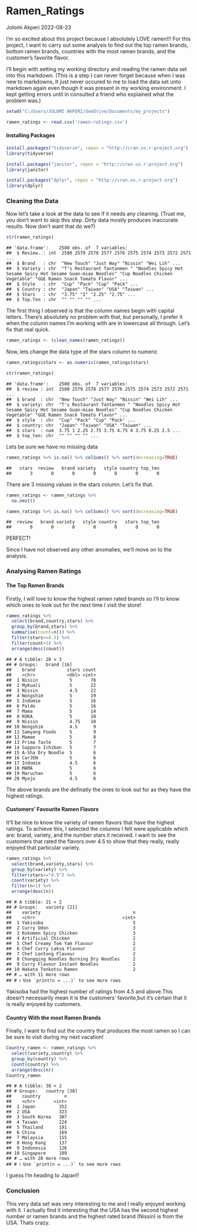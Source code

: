Ramen_Ratings
================
Jolomi Akperi
2022-08-23

I’m so excited about this project because I absolutely LOVE ramen!!! For
this project, I want to carry out some analysis to find out the top
ramen brands, bottom ramen brands, countries with the most ramen brands,
and the customer’s favorite flavor.

I’ll begin with setting my working directory and reading the ramen data
set into this markdown. (This is a step I can never forget because when
I was new to markdowns, It just never occured to me to load the data set
unto markdown again even though it was present in my working
environment. I kept getting errors until in consulted a friend who
explained what the problem was.)

``` r
setwd("C:/Users/JOLOMI AKPERI/OneDrive/Documents/my_projects")                    
```

``` r
ramen_ratings <- read.csv('ramen-ratings.csv')
```

#### Installing Packages

``` r
install.packages("tidyverse", repos = "http://cran.us.r-project.org")
library(tidyverse)
```

``` r
install.packages("janitor", repos = "http://cran.us.r-project.org")
library(janitor)
```

``` r
install.packages("dplyr", repos = "http://cran.us.r-project.org")
library(dplyr)
```

### Cleaning the Data

Now let’s take a look at the data to see if it needs any cleaning.
(Trust me, you don’t want to skip this step. Dirty data mostly produces
inaccurate results. Now don’t want that do we?)

``` r
str(ramen_ratings)
```

    ## 'data.frame':    2580 obs. of  7 variables:
    ##  $ Review..: int  2580 2579 2578 2577 2576 2575 2574 2573 2572 2571 ...
    ##  $ Brand   : chr  "New Touch" "Just Way" "Nissin" "Wei Lih" ...
    ##  $ Variety : chr  "T's Restaurant Tantanmen " "Noodles Spicy Hot Sesame Spicy Hot Sesame Guan-miao Noodles" "Cup Noodles Chicken Vegetable" "GGE Ramen Snack Tomato Flavor" ...
    ##  $ Style   : chr  "Cup" "Pack" "Cup" "Pack" ...
    ##  $ Country : chr  "Japan" "Taiwan" "USA" "Taiwan" ...
    ##  $ Stars   : chr  "3.75" "1" "2.25" "2.75" ...
    ##  $ Top.Ten : chr  "" "" "" "" ...

The first thing I observed is that the column names begin with capital
letters. There’s absolutely no problem with that, but personally, I
prefer it when the column names I’m working with are in lowercase all
through. Let’s fix that real quick.

``` r
ramen_ratings <- (clean_names(ramen_ratings))
```

Now, lets change the data type of the stars column to numeric

``` r
ramen_ratings$stars <- as.numeric(ramen_ratings$stars)
```

``` r
str(ramen_ratings)
```

    ## 'data.frame':    2580 obs. of  7 variables:
    ##  $ review : int  2580 2579 2578 2577 2576 2575 2574 2573 2572 2571 ...
    ##  $ brand  : chr  "New Touch" "Just Way" "Nissin" "Wei Lih" ...
    ##  $ variety: chr  "T's Restaurant Tantanmen " "Noodles Spicy Hot Sesame Spicy Hot Sesame Guan-miao Noodles" "Cup Noodles Chicken Vegetable" "GGE Ramen Snack Tomato Flavor" ...
    ##  $ style  : chr  "Cup" "Pack" "Cup" "Pack" ...
    ##  $ country: chr  "Japan" "Taiwan" "USA" "Taiwan" ...
    ##  $ stars  : num  3.75 1 2.25 2.75 3.75 4.75 4 3.75 0.25 2.5 ...
    ##  $ top_ten: chr  "" "" "" "" ...

Lets be sure we have no missing data

``` r
ramen_ratings %>% is.na() %>% colSums() %>% sort(decreasing=TRUE)
```

    ##   stars  review   brand variety   style country top_ten 
    ##       3       0       0       0       0       0       0

There are 3 missing values in the stars column. Let’s fix that.

``` r
ramen_ratings <- ramen_ratings %>% 
  na.omit()
```

``` r
ramen_ratings %>% is.na() %>% colSums() %>% sort(decreasing=TRUE)
```

    ##  review   brand variety   style country   stars top_ten 
    ##       0       0       0       0       0       0       0

PERFECT!

Since I have not observed any other anomalies, we’ll move on to the
analysis.

### Analysing Ramen Ratings

#### The Top Ramen Brands

Firstly, I will love to know the highest ramen rated brands so I’ll to
know which ones to look out for the next time I visit the store!

``` r
ramen_ratings %>%
  select(brand,country,stars) %>%
  group_by(brand,stars) %>%
  summarise(count=n()) %>%
  filter(stars>=4.5) %>%
  filter(count>5) %>%
  arrange(desc(count))
```

    ## # A tibble: 20 × 3
    ## # Groups:   brand [16]
    ##    brand            stars count
    ##    <chr>            <dbl> <int>
    ##  1 Nissin            5       76
    ##  2 MyKuali           5       22
    ##  3 Nissin            4.5     22
    ##  4 Nongshim          5       19
    ##  5 Indomie           5       16
    ##  6 Paldo             5       16
    ##  7 Mama              5       14
    ##  8 KOKA              5       10
    ##  9 Nissin            4.75    10
    ## 10 Nongshim          4.5      9
    ## 11 Samyang Foods     5        9
    ## 12 Mamee             5        8
    ## 13 Prima Taste       5        7
    ## 14 Sapporo Ichiban   5        7
    ## 15 A-Sha Dry Noodle  5        6
    ## 16 CarJEN            5        6
    ## 17 Indomie           4.5      6
    ## 18 MAMA              5        6
    ## 19 Maruchan          5        6
    ## 20 Myojo             4.5      6

The above brands are the definatly the ones to look out for as they have
the highest ratings.

#### Customers’ Favourite Ramen Flavors

It’ll be nice to know the variety of ramen flavors that have the highest
ratings. To achieve this, I selected the columns I felt were applicable
which are: brand, variety, and the number stars it received. I want to
see the customers that rated the flavors over 4.5 to show that they
really, really enjoyed that particular variety.

``` r
ramen_ratings %>%
  select(brand,variety,stars) %>%
  group_by(variety) %>%
  filter(stars>="4.5") %>%
  count(variety) %>%
  filter(n>1) %>%
  arrange(desc(n))
```

    ## # A tibble: 21 × 2
    ## # Groups:   variety [21]
    ##    variety                                   n
    ##    <chr>                                 <int>
    ##  1 Yakisoba                                  5
    ##  2 Curry Udon                                3
    ##  3 Kokomen Spicy Chicken                     3
    ##  4 Artificial Chicken                        2
    ##  5 Chef Creamy Tom Yam Flavour               2
    ##  6 Chef Curry Laksa Flavour                  2
    ##  7 Chef Lontong Flavour                      2
    ##  8 Chongqing Noodles Burning Dry Noodles     2
    ##  9 Curry Flavour Instant Noodles             2
    ## 10 Hakata Tonkotsu Ramen                     2
    ## # … with 11 more rows
    ## # ℹ Use `print(n = ...)` to see more rows

Yakisoba had the highest number of ratings from 4.5 and above.This
doesn’t necessarily mean it is the customers’ favorite,but it’s certain
that it is really enjoyed by customers.

#### Country With the most Ramen Brands

Finally, I want to find out the country that produces the most ramen so
I can be sure to visit during my next vacation!

``` r
Country_ramen <- ramen_ratings %>% 
  select(variety,country) %>%
  group_by(country) %>%
  count(country) %>%
  arrange(desc(n))
Country_ramen
```

    ## # A tibble: 38 × 2
    ## # Groups:   country [38]
    ##    country         n
    ##    <chr>       <int>
    ##  1 Japan         352
    ##  2 USA           323
    ##  3 South Korea   307
    ##  4 Taiwan        224
    ##  5 Thailand      191
    ##  6 China         169
    ##  7 Malaysia      155
    ##  8 Hong Kong     137
    ##  9 Indonesia     126
    ## 10 Singapore     109
    ## # … with 28 more rows
    ## # ℹ Use `print(n = ...)` to see more rows

I guess I’m heading to Japan!!

### Conclusion

This very data set was very interesting to me and I really enjoyed
working with it. I actually find it interesting that the USA has the
second highest number or ramen brands and the highest rated brand
(Nissin) is from the USA. Thats crazy.
